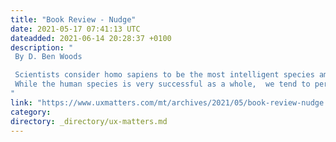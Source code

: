 ```yaml
---
title: "Book Review - Nudge"
date: 2021-05-17 07:41:13 UTC
dateadded: 2021-06-14 20:28:37 +0100
description: "
 By D. Ben Woods 

 Scientists consider homo sapiens to be the most intelligent species among all life on Earth. Primarily through our use of technology and tools, we have become the apex predator and dominate the planet. Thus, despite troublesome viral pandemics such as COVID-19, the shot-in-the-dark possibilities of collisions with an asteroid or space junk, global warming, or the inevitable death of our Sun, we humans should, as a species, expect to have a long and prosperous existence. 
 While the human species is very successful as a whole,  we tend to perform very poorly individually. Perhaps rightly, people imagine themselves the most intelligent form of life on Earth. However, on an individual basis, people are prone to many follies. We eat too much, exercise too little, waste resources, and engage in unhealthy or risky behavior that we know to be harmful—such as smoking or excessive drinking. Decisions on how to administer society are similarly troubled. People overestimate their abilities and knowledge and underestimate how much they should invest for retirement. Read More 
"
link: "https://www.uxmatters.com/mt/archives/2021/05/book-review-nudge.php"
category:
directory: _directory/ux-matters.md
---
```

